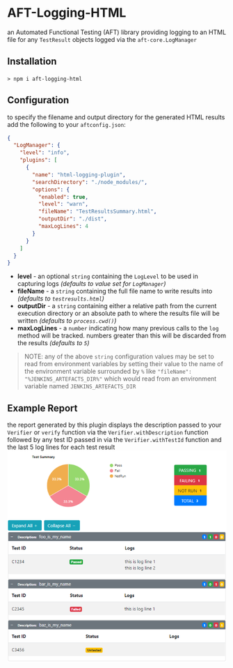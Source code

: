 # AFT-Logging-HTML
an Automated Functional Testing (AFT) library providing logging to an HTML file for any `TestResult` objects logged via the `aft-core.LogManager`

## Installation
`> npm i aft-logging-html`

## Configuration
to specify the filename and output directory for the generated HTML results add the following to your `aftconfig.json`:
```json
{
  "LogManager": {
    "level": "info",
    "plugins": [
      {
        "name": "html-logging-plugin",
        "searchDirectory": "./node_modules/",
        "options": {
          "enabled": true,
          "level": "warn",
          "fileName": "TestResultsSummary.html",
          "outputDir": "./dist",
          "maxLogLines": 4
        }
      }
    ]
  }
}
```
- **level** - an optional `string` containing the `LogLevel` to be used in capturing logs _(defaults to value set for `LogManager`)_
- **fileName** - a `string` containing the full file name to write results into _(defaults to `testresults.html`)_
- **outputDir** - a `string` containing either a relative path from the current execution directory or an absolute path to where the results file will be written _(defaults to `process.cwd()`)_
- **maxLogLines** - a `number` indicating how many previous calls to the `log` method will be tracked. numbers greater than this will be discarded from the results _(defaults to `5`)_

> NOTE: any of the above `string` configuration values may be set to read from environment variables by setting their value to the name of the environment variable surrounded by `%` like `"fileName": "%JENKINS_ARTEFACTS_DIR%"` which would read from an environment variable named `JENKINS_ARTEFACTS_DIR`

## Example Report
the report generated by this plugin displays the description passed to your `Verifier` or `verify` function via the `Verifier.withDescription` function followed by any test ID passed in via the `Verifier.withTestId` function and the last 5 log lines for each test result
[![example report](./ExampleReport.png)](./src/templates/tmp.html)
